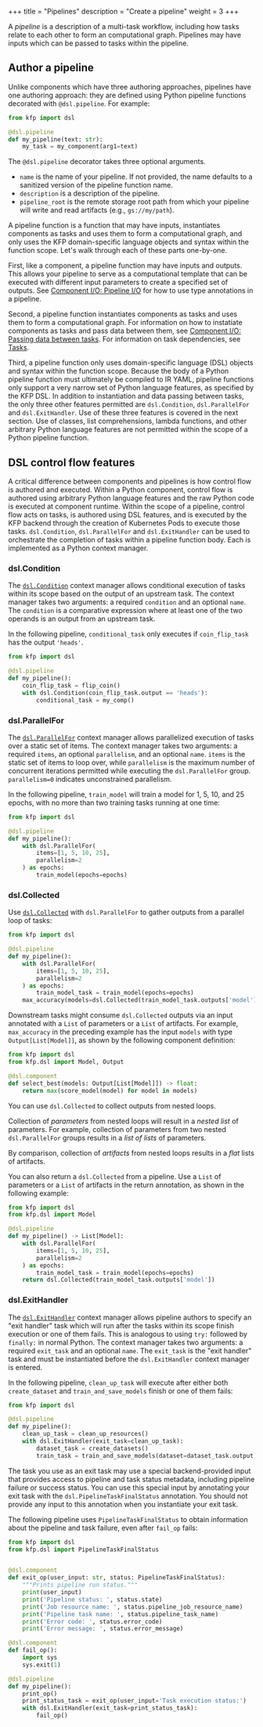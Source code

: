 +++
title = "Pipelines"
description = "Create a pipeline"
weight = 3
+++

A *pipeline* is a description of a multi-task workflow, including how tasks relate to each other to form an computational graph. Pipelines may have inputs which can be passed to tasks within the pipeline.

## Author a pipeline
Unlike components which have three authoring approaches, pipelines have one authoring approach: they are defined using Python pipeline functions decorated with `@dsl.pipeline`. For example:

```python
from kfp import dsl

@dsl.pipeline
def my_pipeline(text: str):
    my_task = my_component(arg1=text)
```

The `@dsl.pipeline` decorator takes three optional arguments.
* `name` is the name of your pipeline. If not provided, the name defaults to a sanitized version of the pipeline function name.
* `description` is a description of the pipeline.
* `pipeline_root` is the remote storage root path from which your pipeline will write and read artifacts (e.g., `gs://my/path`).

A pipeline function is a function that may have inputs, instantiates components as tasks and uses them to form a computational graph, and only uses the KFP domain-specific language objects and syntax within the function scope. Let's walk through each of these parts one-by-one.

First, like a component, a pipeline function may have inputs and outputs. This allows your pipeline to serve as a computational template that can be executed with different input parameters to create a specified set of outputs. See [Component I/O: Pipeline I/O][component-io-pipeline-io] for how to use type annotations in a pipeline.

Second, a pipeline function instantiates components as tasks and uses them to form a computational graph. For information on how to instatiate components as tasks and pass data between them, see [Component I/O: Passing data between tasks][component-io]. For information on task dependencies, see [Tasks][tasks].

Third, a pipeline function only uses domain-specific language (DSL) objects and syntax within the function scope. Because the body of a Python pipeline function must ultimately be compiled to IR YAML, pipeline functions only support a very narrow set of Python language features, as specified by the KFP DSL. In addition to instantiation and data passing between tasks, the only three other features permitted are `dsl.Condition`, `dsl.ParallelFor` and `dsl.ExitHandler`. Use of these three features is covered in the next section. Use of classes, list comprehensions, lambda functions, and other arbitrary Python language features are not permitted within the scope of a Python pipeline function.


## DSL control flow features
A critical difference between components and pipelines is how control flow is authored and executed. Within a Python component, control flow is authored using arbitrary Python language features and the raw Python code is executed at component runtime. Within the scope of a pipeline, control flow acts on tasks, is authored using DSL features, and is executed by the KFP backend through the creation of Kubernetes Pods to execute those tasks.  `dsl.Condition`, `dsl.ParallelFor` and `dsl.ExitHandler` can be used to orchestrate the completion of tasks within a pipeline function body. Each is implemented as a Python context manager.

### dsl.Condition

The [`dsl.Condition`][dsl-reference-docs] context manager allows conditional execution of tasks within its scope based on the output of an upstream task. The context manager takes two arguments: a required `condition` and an optional `name`. The `condition` is a comparative expression where at least one of the two operands is an output from an upstream task.

In the following pipeline, `conditional_task` only executes if `coin_flip_task` has the output `'heads'`.

```python
from kfp import dsl

@dsl.pipeline
def my_pipeline():
    coin_flip_task = flip_coin()
    with dsl.Condition(coin_flip_task.output == 'heads'):
        conditional_task = my_comp()
```

### dsl.ParallelFor

The [`dsl.ParallelFor`][dsl-reference-docs] context manager allows parallelized execution of tasks over a static set of items. The context manager takes two arguments: a required `items`, an optional `parallelism`, and an optional `name`. `items` is the static set of items to loop over, while `parallelism` is the maximum number of concurrent iterations permitted while executing the `dsl.ParallelFor` group. `parallelism=0` indicates unconstrained parallelism.

In the following pipeline, `train_model` will train a model for 1, 5, 10, and 25 epochs, with no more than two training tasks running at one time:

```python
from kfp import dsl

@dsl.pipeline
def my_pipeline():
    with dsl.ParallelFor(
        items=[1, 5, 10, 25],
        parallelism=2
    ) as epochs:
        train_model(epochs=epochs)
```

### dsl.Collected

Use [`dsl.Collected`](https://kubeflow-pipelines.readthedocs.io/en/latest/source/dsl.html#kfp.dsl.Collected) with `dsl.ParallelFor` to gather outputs from a parallel loop of tasks:

```python
from kfp import dsl

@dsl.pipeline
def my_pipeline():
    with dsl.ParallelFor(
        items=[1, 5, 10, 25],
        parallelism=2
    ) as epochs:
        train_model_task = train_model(epochs=epochs)
    max_accuracy(models=dsl.Collected(train_model_task.outputs['model']))
```

Downstream tasks might consume `dsl.Collected` outputs via an input annotated with a `List` of parameters or a `List` of artifacts. For example, `max_accuracy` in the preceding example has the input `models` with type `Output[List[Model]]`, as shown by the following component definition:

```python
from kfp import dsl
from kfp.dsl import Model, Output

@dsl.component
def select_best(models: Output[List[Model]]) -> float:
    return max(score_model(model) for model in models)
```

You can use `dsl.Collected` to collect outputs from nested loops.

Collection of *parameters* from nested loops will result in a *nested list* of parameters. For example, collection of parameters from two nested `dsl.ParallelFor` groups results in a *list of lists* of parameters.

By comparison, collection of *artifacts* from nested loops results in a *flat* lists of artifacts.

You can also return a `dsl.Collected` from a pipeline. Use a `List` of parameters or a `List` of artifacts in the return annotation, as shown in the following example:

```python
from kfp import dsl
from kfp.dsl import Model

@dsl.pipeline
def my_pipeline() -> List[Model]:
    with dsl.ParallelFor(
        items=[1, 5, 10, 25],
        parallelism=2
    ) as epochs:
        train_model_task = train_model(epochs=epochs)
    return dsl.Collected(train_model_task.outputs['model'])
```


### dsl.ExitHandler
The [`dsl.ExitHandler`][dsl-reference-docs] context manager allows pipeline authors to specify an "exit handler" task which will run after the tasks within its scope finish execution or one of them fails. This is analogous to using `try:` followed by `finally:` in normal Python. The context manager takes two arguments: a required `exit_task` and an optional `name`. The `exit_task` is the "exit handler" task and must be instantiated before the `dsl.ExitHandler` context manager is entered.

In the following pipeline, `clean_up_task` will execute after either both `create_dataset` and `train_and_save_models` finish or one of them fails:

```python
from kfp import dsl

@dsl.pipeline
def my_pipeline():
    clean_up_task = clean_up_resources()
    with dsl.ExitHandler(exit_task=clean_up_task):
        dataset_task = create_datasets()
        train_task = train_and_save_models(dataset=dataset_task.output)
```

The task you use as an exit task may use a special backend-provided input that provides access to pipeline and task status metadata, including pipeline failure or success status. You can use this special input by annotating your exit task with the `dsl.PipelineTaskFinalStatus` annotation. You should not provide any input to this annotation when you instantiate your exit task.

The following pipeline uses `PipelineTaskFinalStatus` to obtain information about the pipeline and task failure, even after `fail_op` fails:

```python
from kfp import dsl
from kfp.dsl import PipelineTaskFinalStatus


@dsl.component
def exit_op(user_input: str, status: PipelineTaskFinalStatus):
    """Prints pipeline run status."""
    print(user_input)
    print('Pipeline status: ', status.state)
    print('Job resource name: ', status.pipeline_job_resource_name)
    print('Pipeline task name: ', status.pipeline_task_name)
    print('Error code: ', status.error_code)
    print('Error message: ', status.error_message)

@dsl.component
def fail_op():
    import sys
    sys.exit(1)

@dsl.pipeline
def my_pipeline():
    print_op()
    print_status_task = exit_op(user_input='Task execution status:')
    with dsl.ExitHandler(exit_task=print_status_task):
        fail_op()
```


[component-io]: /docs/components/pipelines/v2/author-a-pipeline/component-io#passing-data-between-tasks
[components]: /docs/components/pipelines/v2/author-a-pipeline/components
[tasks]: /docs/components/pipelines/v2/author-a-pipeline/tasks
[component-io-pipeline-io]: /docs/components/pipelines/v2/author-a-pipeline/component-io/#pipeline-io
<!-- TODO: make this reference more precise throughout -->
[dsl-reference-docs]: https://kubeflow-pipelines.readthedocs.io/en/master/source/dsl.html